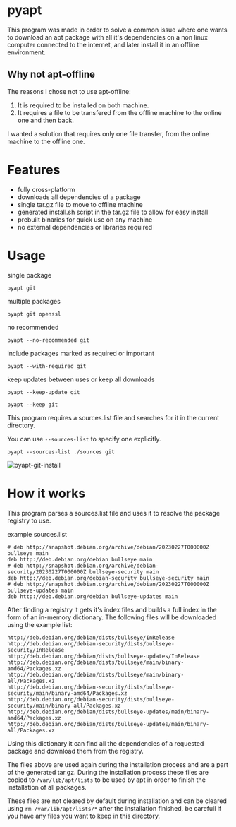 # pyapt

This program was made in order to solve a common issue where one wants to download an apt package with all it's dependencies on a non linux computer connected to the internet, and later install it in an offline environment.

## Why not apt-offline
The reasons I chose not to use apt-offline: 
1. It is required to be installed on both machine.
2. It requires a file to be transfered from the offline machine to the online one and then back.

I wanted a solution that requires only one file transfer, from the online machine to the offline one.

# Features

- fully cross-platform
- downloads all dependencies of a package
- single tar.gz file to move to offline machine
- generated install.sh script in the tar.gz file to allow for easy install
- prebuilt binaries for quick use on any machine
- no external dependencies or libraries required

# Usage

single package
```
pyapt git
```

multiple packages
```
pyapt git openssl
```

no recommended
```
pyapt --no-recommended git
```

include packages marked as required or important

```
pyapt --with-required git
```

keep updates between uses or keep all downloads

```
pyapt --keep-update git

pyapt --keep git
```

This program requires a sources.list file and searches for it in the current directory.

You can use `--sources-list` to specify one explicitly.

```
pyapt --sources-list ./sources git
```

![pyapt-git-install](assets/pyapt-git-install.gif)

# How it works
This program parses a sources.list file and uses it to resolve the package registry to use.

example sources.list
```
# deb http://snapshot.debian.org/archive/debian/20230227T000000Z bullseye main
deb http://deb.debian.org/debian bullseye main
# deb http://snapshot.debian.org/archive/debian-security/20230227T000000Z bullseye-security main
deb http://deb.debian.org/debian-security bullseye-security main
# deb http://snapshot.debian.org/archive/debian/20230227T000000Z bullseye-updates main
deb http://deb.debian.org/debian bullseye-updates main
```

After finding a registry it gets it's index files and builds a full index in the form of an in-memory dictionary.
The following files will be downloaded using the example list:
```
http://deb.debian.org/debian/dists/bullseye/InRelease
http://deb.debian.org/debian-security/dists/bullseye-security/InRelease  
http://deb.debian.org/debian/dists/bullseye-updates/InRelease
http://deb.debian.org/debian/dists/bullseye/main/binary-amd64/Packages.xz 
http://deb.debian.org/debian/dists/bullseye/main/binary-all/Packages.xz
http://deb.debian.org/debian-security/dists/bullseye-security/main/binary-amd64/Packages.xz 
http://deb.debian.org/debian-security/dists/bullseye-security/main/binary-all/Packages.xz 
http://deb.debian.org/debian/dists/bullseye-updates/main/binary-amd64/Packages.xz
http://deb.debian.org/debian/dists/bullseye-updates/main/binary-all/Packages.xz
```

Using this dictionary it can find all the dependencies of a requested package and download them from the registry.

The files above are used again during the installation process and are a part of the generated tar.gz. During the installation process these files are copied to `/var/lib/apt/lists` to be used by apt in order to finish the installation of all packages. 

These files are not cleared by default during installation and can be cleared using `rm /var/lib/apt/lists/*` after the installation finished, be carefull if you have any files you want to keep in this directory.
